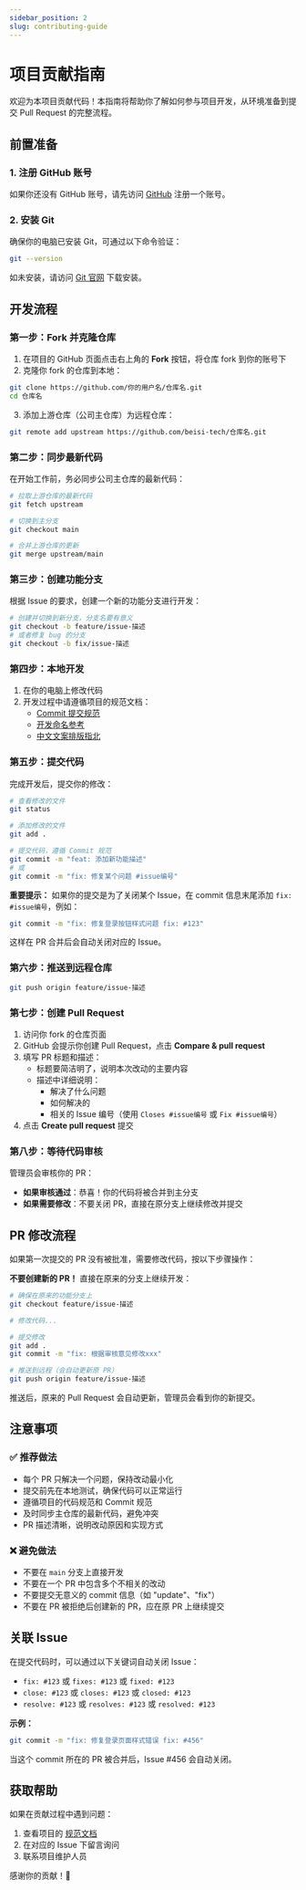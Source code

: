 ```yaml
---
sidebar_position: 2
slug: contributing-guide
---
```


# 项目贡献指南

欢迎为本项目贡献代码！本指南将帮助你了解如何参与项目开发，从环境准备到提交 Pull Request 的完整流程。

## 前置准备

### 1. 注册 GitHub 账号

如果你还没有 GitHub 账号，请先访问 [GitHub](https://github.com) 注册一个账号。

### 2. 安装 Git

确保你的电脑已安装 Git，可通过以下命令验证：

```bash
git --version
```

如未安装，请访问 [Git 官网](https://git-scm.com/) 下载安装。

## 开发流程

### 第一步：Fork 并克隆仓库

1. 在项目的 GitHub 页面点击右上角的 **Fork** 按钮，将仓库 fork 到你的账号下
2. 克隆你 fork 的仓库到本地：

```bash
git clone https://github.com/你的用户名/仓库名.git
cd 仓库名
```

3. 添加上游仓库（公司主仓库）为远程仓库：

```bash
git remote add upstream https://github.com/beisi-tech/仓库名.git
```

### 第二步：同步最新代码

在开始工作前，务必同步公司主仓库的最新代码：

```bash
# 拉取上游仓库的最新代码
git fetch upstream

# 切换到主分支
git checkout main

# 合并上游仓库的更新
git merge upstream/main
```

### 第三步：创建功能分支

根据 Issue 的要求，创建一个新的功能分支进行开发：

```bash
# 创建并切换到新分支，分支名要有意义
git checkout -b feature/issue-描述
# 或者修复 bug 的分支
git checkout -b fix/issue-描述
```

### 第四步：本地开发

1. 在你的电脑上修改代码
2. 开发过程中请遵循项目的规范文档：
   - [Commit 提交规范](./commit-specification)
   - [开发命名参考](./naming-conventions)
   - [中文文案排版指北](./chinese-copywriting-guidelines)

### 第五步：提交代码

完成开发后，提交你的修改：

```bash
# 查看修改的文件
git status

# 添加修改的文件
git add .

# 提交代码，遵循 Commit 规范
git commit -m "feat: 添加新功能描述"
# 或
git commit -m "fix: 修复某个问题 #issue编号"
```

**重要提示：** 如果你的提交是为了关闭某个 Issue，在 commit 信息末尾添加 `fix: #issue编号`，例如：

```bash
git commit -m "fix: 修复登录按钮样式问题 fix: #123"
```

这样在 PR 合并后会自动关闭对应的 Issue。

### 第六步：推送到远程仓库

```bash
git push origin feature/issue-描述
```

### 第七步：创建 Pull Request

1. 访问你 fork 的仓库页面
2. GitHub 会提示你创建 Pull Request，点击 **Compare & pull request**
3. 填写 PR 标题和描述：
   - 标题要简洁明了，说明本次改动的主要内容
   - 描述中详细说明：
     - 解决了什么问题
     - 如何解决的
     - 相关的 Issue 编号（使用 `Closes #issue编号` 或 `Fix #issue编号`）
4. 点击 **Create pull request** 提交

### 第八步：等待代码审核

管理员会审核你的 PR：

- **如果审核通过**：恭喜！你的代码将被合并到主分支
- **如果需要修改**：不要关闭 PR，直接在原分支上继续修改并提交

## PR 修改流程

如果第一次提交的 PR 没有被批准，需要修改代码，按以下步骤操作：

**不要创建新的 PR！** 直接在原来的分支上继续开发：

```bash
# 确保在原来的功能分支上
git checkout feature/issue-描述

# 修改代码...

# 提交修改
git add .
git commit -m "fix: 根据审核意见修改xxx"

# 推送到远程（会自动更新原 PR）
git push origin feature/issue-描述
```

推送后，原来的 Pull Request 会自动更新，管理员会看到你的新提交。

## 注意事项

### ✅ 推荐做法

- 每个 PR 只解决一个问题，保持改动最小化
- 提交前先在本地测试，确保代码可以正常运行
- 遵循项目的代码规范和 Commit 规范
- 及时同步主仓库的最新代码，避免冲突
- PR 描述清晰，说明改动原因和实现方式

### ❌ 避免做法

- 不要在 `main` 分支上直接开发
- 不要在一个 PR 中包含多个不相关的改动
- 不要提交无意义的 commit 信息（如 "update"、"fix"）
- 不要在 PR 被拒绝后创建新的 PR，应在原 PR 上继续提交

## 关联 Issue

在提交代码时，可以通过以下关键词自动关闭 Issue：

- `fix: #123` 或 `fixes: #123` 或 `fixed: #123`
- `close: #123` 或 `closes: #123` 或 `closed: #123`
- `resolve: #123` 或 `resolves: #123` 或 `resolved: #123`

**示例：**

```bash
git commit -m "fix: 修复登录页面样式错误 fix: #456"
```

当这个 commit 所在的 PR 被合并后，Issue #456 会自动关闭。

## 获取帮助

如果在贡献过程中遇到问题：

1. 查看项目的 [规范文档](./rule-intro)
2. 在对应的 Issue 下留言询问
3. 联系项目维护人员

感谢你的贡献！🎉
